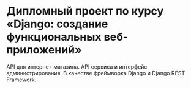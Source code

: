 # Дипломный проект по курсу «Django: создание функциональных веб-приложений»

API для интернет-магазина. 
API сервиса и интерфейс администрирования. 
В качестве фреймворка Django и Django REST Framework.
